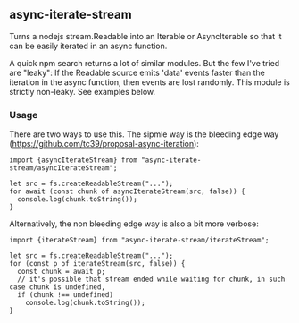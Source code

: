 async-iterate-stream
--------

Turns a nodejs stream.Readable into an Iterable or AsyncIterable so that it can be easily iterated in an async
function.

A quick npm search returns a lot of similar modules.  But the few I've tried are "leaky":   If the Readable source 
emits 'data' events faster than the iteration in the async function, then events are lost randomly.  This module is 
strictly non-leaky.  See examples below.

### Usage

There are two ways to use this.  The sipmle way is the bleeding edge way (https://github.com/tc39/proposal-async-iteration):

    import {asyncIterateStream} from "async-iterate-stream/asyncIterateStream";

    let src = fs.createReadableStream("...");  
    for await (const chunk of asyncIterateStream(src, false)) {
      console.log(chunk.toString());
    }
    
Alternatively, the non bleeding edge way is also a bit more verbose:

    import {iterateStream} from "async-iterate-stream/iterateStream";

    let src = fs.createReadableStream("...");  
    for (const p of iterateStream(src, false)) {
      const chunk = await p;
      // it's possible that stream ended while waiting for chunk, in such case chunk is undefined, 
      if (chunk !== undefined)
        console.log(chunk.toString());
    }


    
